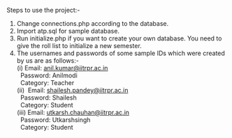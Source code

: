 Steps to use the project:-

1. Change connections.php according to the database.
2. Import atp.sql for sample database.
3. Run initialize.php if you want to create your own database. You need to give the roll list to initialize a new semester. 
4. The usernames and passwords of some sample IDs which were created by us are as follows:-
	<br>(i)&nbsp;Email: anil.kumar@iitrpr.ac.in
	<br>&nbsp;&nbsp;Password: Anilmodi
	<br>&nbsp;&nbsp;Category: Teacher
	<br>(ii) &nbsp;Email: shailesh.pandey@iitrpr.ac.in
	<br>&nbsp;&nbsp;Password: Shailesh
	<br>&nbsp;&nbsp;Category: Student
	<br>(iii)&nbsp;Email: utkarsh.chauhan@iitrpr.ac.in
	<br>&nbsp;&nbsp;Password: Utkarshsingh
<br>&nbsp;&nbsp;Category: Student
